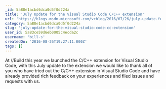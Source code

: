 ```yaml
---
_id: 5a88e1acbd6dca0d5f0d224a
title: 'July Update for the Visual Studio Code C/C++ extension'
url: 'https://blogs.msdn.microsoft.com/vcblog/2016/07/26/july-update-for-the-visual-studio-code-cc-extension/'
category: 5a88e1acbd6dca0d5f0d224a
slug: 'july-update-for-the-visual-studio-code-cc-extension'
user_id: 5a83ce59d6eb0005c4ecda2c
username: 'bill-s'
createdOn: '2016-08-26T19:27:11.000Z'
tags: []
---
```


At //Build this year we launched the C/C++ extension for Visual Studio Code, with this July update to the extension we would like to thank all of you who have tried out the C/C++ extension in Visual Studio Code and have already provided rich feedback on your experiences and filed issues and requests with us.

